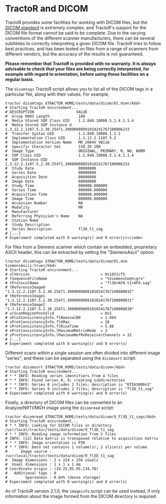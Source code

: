 # TractoR and DICOM

TractoR provides some facilities for working with DICOM files, but the [DICOM standard](http://dicom.nema.org/) is extremely complex, and TractoR's support for the DICOM file format cannot be said to be complete. Due to the varying conventions of the different scanner manufacturers, there can be several subtleties to correctly interpreting a given DICOM file. TractoR tries to follow best practices, and has been tested on files from a range of scanners from different vendors, but the accuracy of the results is not guaranteed.

**Please remember that TractoR is provided with no warranty. It is always advisable to check that your files are being correctly interpreted, for example with regard to orientation, before using these facilities on a regular basis.**

The `dicomtags` TractoR script allows you to list all of the DICOM tags in a particular file, along with their values. For example,

    tractor dicomtags $TRACTOR_HOME/tests/data/dicom/01.dcm</kbd>
    # Starting TractoR environment...
    # DESCRIPTION                   VALUE
    #  Group 0002 Length             188
    #  Media Stored SOP Class UID    1.2.840.10008.5.1.4.1.1.4
    #  Media Stored SOP Instance U   1.3.12.2.1107.5.2.30.25471.30000008091010241767100006233
    #  Transfer Syntax UID           1.2.840.10008.1.2.1
    #  Implementation Class UID      1.3.12.2.1107.5.2
    #  Implementation Version Name   MR_2004V_VB11A
    #  Specific Character Set        ISO_IR 100
    #  Image Type                    ORIGINAL, PRIMARY, M, ND, NORM
    #  SOP Class UID                 1.2.840.10008.5.1.4.1.1.4
    #  SOP Instance UID              1.3.12.2.1107.5.2.30.25471.30000008091010241767100006233
    #  Study Date                    00000000
    #  Series Date                   00000000
    #  Acquisition Date              00000000
    #  Image Date                    00000000
    #  Study Time                    000000.000000
    #  Series Time                   000000.000000
    #  Acquisition Time              000000.000000
    #  Image Time                    000000.000000
    #  Accession Number              NA
    #  Modality                      MR
    #  Manufacturer                   
    #  Referring Physician's Name    NA
    #  Station Name                   
    #  Study Description              
    #  Series Description            fl3D_t1_sag
    # [...]
    # Experiment completed with 0 warning(s) and 0 error(s)</code>

For files from a Siemens scanner which contain an embedded, proprietary ASCII header, this can be extracted by setting the "SiemensAscii" option:

    tractor dicomtags $TRACTOR_HOME/tests/data/dicom/01.dcm SiemensAscii:true</kbd>
    # Starting TractoR environment...
    # ulVersion                                = 0x1421cf5
    # tSequenceFileName                        = "%SiemensSeq%\gre"
    # tProtocolName                            = "fl3D+AF8-t1+AF8-sag"
    # tReferenceImage0                         = "1.3.12.2.1107.5.2.30.25471.30000008091010241767100000032"
    # tReferenceImage1                         = "1.3.12.2.1107.5.2.30.25471.30000008091010241767100000031"
    # tReferenceImage2                         = "1.3.12.2.1107.5.2.30.25471.30000008091010241767100000030"
    # ucScanRegionPosValid                     = 0x1
    # sProtConsistencyInfo.flNominalB0         = 1.494
    # sProtConsistencyInfo.flGMax              = 28
    # sProtConsistencyInfo.flRiseTime          = 5.88
    # sProtConsistencyInfo.lMaximumMatrixMode  = 3
    # sProtConsistencyInfo.lMaximumNofRxReceiverChannels = 32
    # [...]
    # Experiment completed with 0 warning(s) and 0 error(s)

Different scans within a single session are often divided into different image "series", and these can be separated using the `dicomsort` script:

    tractor dicomsort $TRACTOR_HOME/tests/data/dicom</kbd>
    # Starting TractoR environment...
    # * * INFO: Reading series identifiers from 4 files
    # * * INFO: Found series 8, 9; creating subdirectories
    # * * INFO: Series 8 includes 2 files; description is "DTIb3000s5"
    # * * INFO: Series 9 includes 2 files; description is "fl3D_t1_sag"
    # Experiment completed with 0 warning(s) and 0 error(s)

Finally, a directory of DICOM files can be converted to an Analyze/NIfTI/MGH image using the `dicomread` script:

    tractor dicomread $TRACTOR_HOME/tests/data/dicom/9_fl3D_t1_sag</kbd>
    # Starting TractoR environment...
    # * * INFO: Looking for DICOM files in directory /usr/local/tractor/tests/data/dicom/9_fl3D_t1_sag
    # * * INFO: Reading image information from 2 files
    # INFO: [x2] Data matrix is transposed relative to acquisition matrix
    # * * INFO: Image orientation is PIR
    # * * INFO: Data set contains 1 volume(s); 2 slice(s) per volume
    #      Image source : /usr/local/tractor/tests/data/dicom/9_fl3D_t1_sag
    #  Image dimensions : 2 x 224 x 256 voxels
    #  Voxel dimensions : 1 x 1 x 1 mm
    # Coordinate origin : (19.25,95.05,134.78)
    #   Additional tags : 0
    #        Sparseness : 0.84% (dense storage)
    # Experiment completed with 0 warning(s) and 0 error(s)

As of TractoR version 2.1.0, the `imageinfo` script can be used instead, if only information about the image formed from the DICOM directory is required.
